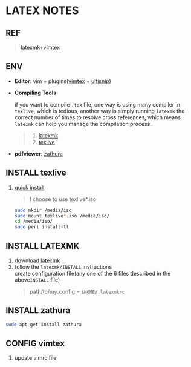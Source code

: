 # LATEX NOTES

## REF
> [latexmk+vimtex](
    https://macplay.github.io/posts/shi-yong-latexmk-bian-yi-tex-wen-jian/#latexmkrc)

## ENV
- **Editor**: vim + plugins([vimtex](https://github.com/lervag/vimtex) + [ultisnip]())
- **Compiling Tools**: 

    if you want to compile `.tex` file, one way is using many compiler in `texlive`,
    which is tedious, another way is simply running `latexmk`  the correct number of
    times to resolve cross references, which means `latexmk` can help you manage
    the compilation process.

    > 1. [latexmk](http://personal.psu.edu/jcc8//software/latexmk-jcc/)
    > 2. [texlive](http://tug.org/texlive/acquire-netinstall.html)
- **pdfviewer**: [zathura](https://pwmt.org/projects/zathura/)

## INSTALL texlive
1. [quick install](http://tug.org/texlive/quickinstall.html)
    >I choose to use texlive*.iso 
    ```bash
    sudo mkdir /media/iso
    sudo mount texlive*.iso /media/iso/
    cd /media/iso/
    sudo perl install-tl
    ```

## INSTALL LATEXMK
1. download [latexmk](http://personal.psu.edu/jcc8//software/latexmk-jcc/latexmk-467.zip)
2. follow the `latexmk/INSTALL` instructions<br>
    create configuration file(any one of the 6 files described in the above`INSTALL` file)
    >path/to/my_config = `$HOME/.latexmkrc`

## INSTALL zathura
```bash
sudo apt-get install zathura
```

## CONFIG vimtex
1. update vimrc file
